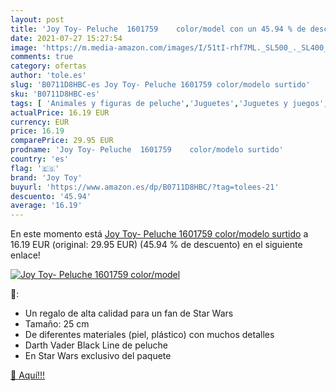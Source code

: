 ```yaml
---
layout: post
title: 'Joy Toy- Peluche  1601759    color/model con un 45.94 % de descuento'
date: 2021-07-27 15:27:54
image: 'https://m.media-amazon.com/images/I/51tI-rhf7ML._SL500_._SL400_.jpg'
comments: true
category: ofertas
author: 'tole.es'
slug: 'B0711D8HBC-es Joy Toy- Peluche 1601759 color/modelo surtido'
sku: 'B0711D8HBC-es'
tags: [ 'Animales y figuras de peluche','Juguetes','Juguetes y juegos','Peluches','joy toy','peluche', ]
actualPrice: 16.19 EUR
currency: EUR
price: 16.19
comparePrice: 29.95 EUR
prodname: 'Joy Toy- Peluche  1601759    color/modelo surtido'
country: 'es'
flag: '🇪🇸'
brand: 'Joy Toy'
buyurl: 'https://www.amazon.es/dp/B0711D8HBC/?tag=tolees-21'
descuento: '45.94'
average: '16.19'
---
```


En este momento está [Joy Toy- Peluche  1601759    color/modelo surtido](https://www.amazon.es/dp/B0711D8HBC/?tag=tolees-21) a 16.19 EUR (original: 29.95 EUR) (45.94 %  de descuento) en el siguiente enlace!

[![Joy Toy- Peluche  1601759    color/model](https://m.media-amazon.com/images/I/51tI-rhf7ML._SL500_._SL400_.jpg)](https://www.amazon.es/dp/B0711D8HBC/?tag=tolees-21)

🔎:

- Un regalo de alta calidad para un fan de Star Wars
- Tamaño: 25 cm
- De diferentes materiales (piel, plástico) con muchos detalles
- Darth Vader Black Line de peluche
- En Star Wars exclusivo del paquete

[🛒 Aquí!!!](https://www.amazon.es/dp/B0711D8HBC/?tag=tolees-21)
